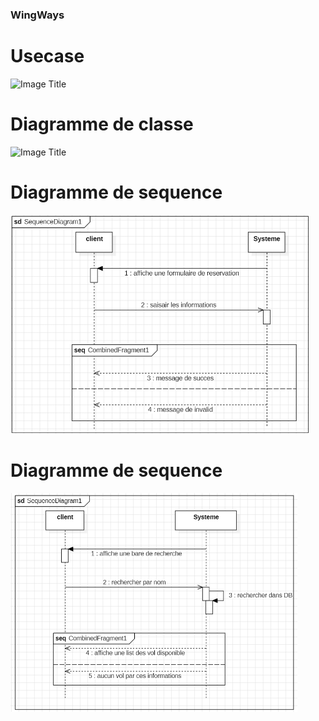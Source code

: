 ### WingWays

# Usecase

 
 <img src="https://github.com/Mouaadlahmani/WingWays/blob/main/Capture%20d'%C3%A9cran%202024-05-10%20165002.png" alt="Image Title" height="350">

 # Diagramme de classe

 
 <img src="https://github.com/Mouaadlahmani/WingWays/blob/main/Capture%20d'%C3%A9cran%202024-05-10%20164941.png" alt="Image Title" height="350">

 # Diagramme de sequence

 
 <img src="https://github.com/Mouaadlahmani/WingWays/blob/main/SequenceVolREservation.png" alt="Image Title" height="350">

 # Diagramme de sequence

 
 <img src="https://github.com/Mouaadlahmani/WingWays/blob/main/usecaseRecherche.png" alt="Image Title" height="350">
